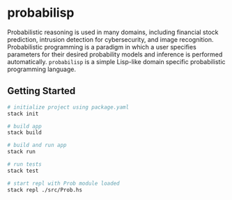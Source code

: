 # probabilisp

Probabilistic reasoning is used in many domains, including financial stock prediction, intrusion detection for cybersecurity, and image recognition. Probabilistic programming is a paradigm in which a user specifies parameters for their desired probability models and inference is performed automatically. `probabilisp` is a simple Lisp-like domain specific probabilistic programming language.

## Getting Started

```sh
# initialize project using package.yaml
stack init

# build app
stack build

# build and run app
stack run

# run tests
stack test

# start repl with Prob module loaded
stack repl ./src/Prob.hs
```
